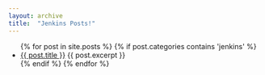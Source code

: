 ```yaml
---
layout: archive
title:  "Jenkins Posts!"
---
```

<ul>
  {% for post in site.posts %}
    {% if post.categories contains 'jenkins' %}
    <li>
      <a href="{{ post.url }}">{{ post.title }}</a>
      {{ post.excerpt }}
    </li>
    {% endif %}
  {% endfor %}
</ul>